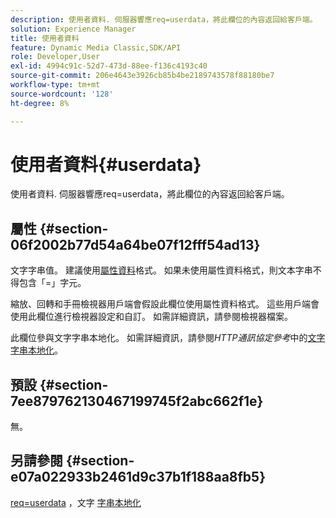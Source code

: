 ```yaml
---
description: 使用者資料. 伺服器響應req=userdata，將此欄位的內容返回給客戶端。
solution: Experience Manager
title: 使用者資料
feature: Dynamic Media Classic,SDK/API
role: Developer,User
exl-id: 4994c91c-52d7-473d-88ee-f136c4193c40
source-git-commit: 206e4643e3926cb85b4be2189743578f88180be7
workflow-type: tm+mt
source-wordcount: '128'
ht-degree: 8%

---
```


# 使用者資料{#userdata}

使用者資料. 伺服器響應req=userdata，將此欄位的內容返回給客戶端。

## 屬性 {#section-06f2002b77d54a64be07f12fff54ad13}

文字字串值。 建議使用[屬性資料](/help/aem-is-ir-api/is-api/image-catalog/image-serving-api-ref/c-image-catalog-reference/c-overview/c-common-data-types/r-property-data.md)格式。 如果未使用屬性資料格式，則文本字串不得包含「=」字元。

縮放、回轉和手冊檢視器用戶端會假設此欄位使用屬性資料格式。 這些用戶端會使用此欄位進行檢視器設定和自訂。 如需詳細資訊，請參閱檢視器檔案。

此欄位參與文字字串本地化。 如需詳細資訊，請參閱&#x200B;*HTTP通訊協定參考*&#x200B;中的[文字字串本地化](/help/aem-is-ir-api/is-api/http-ref/image-serving-api-ref/c-http-protocol-reference/c-syntax-and-features/r-text-string-localization.md)。

## 預設 {#section-7ee879762130467199745f2abc662f1e}

無。

## 另請參閱 {#section-e07a022933b2461d9c37b1f188aa8fb5}

[req=userdata](/help/aem-is-ir-api/is-api/http-ref/image-serving-api-ref/c-http-protocol-reference/c-command-reference/r-req/r-req.md) ，文字 [字串本地化](/help/aem-is-ir-api/is-api/http-ref/image-serving-api-ref/c-http-protocol-reference/c-syntax-and-features/r-text-string-localization.md)
